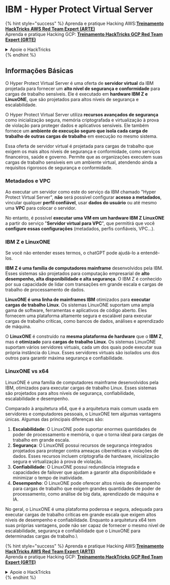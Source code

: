 # IBM - Hyper Protect Virtual Server

{% hint style="success" %}
Aprenda e pratique Hacking AWS:<img src="/.gitbook/assets/image.png" alt="" data-size="line">[**Treinamento HackTricks AWS Red Team Expert (ARTE)**](https://training.hacktricks.xyz/courses/arte)<img src="/.gitbook/assets/image.png" alt="" data-size="line">\
Aprenda e pratique Hacking GCP: <img src="/.gitbook/assets/image (2).png" alt="" data-size="line">[**Treinamento HackTricks GCP Red Team Expert (GRTE)**<img src="/.gitbook/assets/image (2).png" alt="" data-size="line">](https://training.hacktricks.xyz/courses/grte)

<details>

<summary>Apoie o HackTricks</summary>

* Confira os [**planos de assinatura**](https://github.com/sponsors/carlospolop)!
* **Junte-se ao** 💬 [**grupo Discord**](https://discord.gg/hRep4RUj7f) ou ao [**grupo telegram**](https://t.me/peass) ou **siga-nos** no **Twitter** 🐦 [**@hacktricks\_live**](https://twitter.com/hacktricks\_live)**.**
* **Compartilhe truques de hacking enviando PRs para os repositórios** [**HackTricks**](https://github.com/carlospolop/hacktricks) e [**HackTricks Cloud**](https://github.com/carlospolop/hacktricks-cloud).

</details>
{% endhint %}

## Informações Básicas

O Hyper Protect Virtual Server é uma oferta de **servidor virtual** da IBM projetada para fornecer um **alto nível de segurança e conformidade** para cargas de trabalho sensíveis. Ele é executado em **hardware IBM Z e LinuxONE**, que são projetados para altos níveis de segurança e escalabilidade.

O Hyper Protect Virtual Server utiliza **recursos avançados de segurança** como inicialização segura, memória criptografada e virtualização à prova de violação para proteger dados e aplicativos sensíveis. Ele também fornece um **ambiente de execução seguro que isola cada carga de trabalho de outras cargas de trabalho** em execução no mesmo sistema.

Essa oferta de servidor virtual é projetada para cargas de trabalho que exigem os mais altos níveis de segurança e conformidade, como serviços financeiros, saúde e governo. Permite que as organizações executem suas cargas de trabalho sensíveis em um ambiente virtual, atendendo ainda a requisitos rigorosos de segurança e conformidade.

### Metadados e VPC

Ao executar um servidor como este do serviço da IBM chamado "Hyper Protect Virtual Server", **não** será possível configurar **acesso a metadados**, vincular qualquer **perfil confiável**, usar **dados do usuário** ou até mesmo uma **VPC** para colocar o servidor.

No entanto, é possível **executar uma VM em um hardware IBM Z LinuxONE** a partir do serviço "**Servidor virtual para VPC**", que permitirá que você **configure essas configurações** (metadados, perfis confiáveis, VPC...).

### IBM Z e LinuxONE

Se você não entender esses termos, o chatGPT pode ajudá-lo a entendê-los.

**IBM Z é uma família de computadores mainframe** desenvolvidos pela IBM. Esses sistemas são projetados para computação empresarial de **alto desempenho, alta disponibilidade e alta segurança**. O IBM Z é conhecido por sua capacidade de lidar com transações em grande escala e cargas de trabalho de processamento de dados.

**LinuxONE é uma linha de mainframes IBM** otimizados para **executar cargas de trabalho Linux**. Os sistemas LinuxONE suportam uma ampla gama de software, ferramentas e aplicativos de código aberto. Eles fornecem uma plataforma altamente segura e escalável para executar cargas de trabalho críticas, como bancos de dados, análises e aprendizado de máquina.

O **LinuxONE** é construído na **mesma plataforma de hardware** que o **IBM Z**, mas é **otimizado** para **cargas de trabalho Linux**. Os sistemas LinuxONE suportam vários servidores virtuais, cada um dos quais pode executar sua própria instância do Linux. Esses servidores virtuais são isolados uns dos outros para garantir máxima segurança e confiabilidade.

### LinuxONE vs x64

LinuxONE é uma família de computadores mainframe desenvolvidos pela IBM, otimizados para executar cargas de trabalho Linux. Esses sistemas são projetados para altos níveis de segurança, confiabilidade, escalabilidade e desempenho.

Comparado à arquitetura x64, que é a arquitetura mais comum usada em servidores e computadores pessoais, o LinuxONE tem algumas vantagens únicas. Algumas das principais diferenças são:

1. **Escalabilidade**: O LinuxONE pode suportar enormes quantidades de poder de processamento e memória, o que o torna ideal para cargas de trabalho em grande escala.
2. **Segurança**: O LinuxONE possui recursos de segurança integrados projetados para proteger contra ameaças cibernéticas e violações de dados. Esses recursos incluem criptografia de hardware, inicialização segura e virtualização à prova de violação.
3. **Confiabilidade**: O LinuxONE possui redundância integrada e capacidades de failover que ajudam a garantir alta disponibilidade e minimizar o tempo de inatividade.
4. **Desempenho**: O LinuxONE pode oferecer altos níveis de desempenho para cargas de trabalho que exigem grandes quantidades de poder de processamento, como análise de big data, aprendizado de máquina e IA.

No geral, o LinuxONE é uma plataforma poderosa e segura, adequada para executar cargas de trabalho críticas em grande escala que exigem altos níveis de desempenho e confiabilidade. Enquanto a arquitetura x64 tem suas próprias vantagens, pode não ser capaz de fornecer o mesmo nível de escalabilidade, segurança e confiabilidade que o LinuxONE para determinadas cargas de trabalho.\

{% hint style="success" %}
Aprenda e pratique Hacking AWS:<img src="/.gitbook/assets/image.png" alt="" data-size="line">[**Treinamento HackTricks AWS Red Team Expert (ARTE)**](https://training.hacktricks.xyz/courses/arte)<img src="/.gitbook/assets/image.png" alt="" data-size="line">\
Aprenda e pratique Hacking GCP: <img src="/.gitbook/assets/image (2).png" alt="" data-size="line">[**Treinamento HackTricks GCP Red Team Expert (GRTE)**<img src="/.gitbook/assets/image (2).png" alt="" data-size="line">](https://training.hacktricks.xyz/courses/grte)

<details>

<summary>Apoie o HackTricks</summary>

* Confira os [**planos de assinatura**](https://github.com/sponsors/carlospolop)!
* **Junte-se ao** 💬 [**grupo Discord**](https://discord.gg/hRep4RUj7f) ou ao [**grupo telegram**](https://t.me/peass) ou **siga-nos** no **Twitter** 🐦 [**@hacktricks\_live**](https://twitter.com/hacktricks\_live)**.**
* **Compartilhe truques de hacking enviando PRs para os repositórios** [**HackTricks**](https://github.com/carlospolop/hacktricks) e [**HackTricks Cloud**](https://github.com/carlospolop/hacktricks-cloud).

</details>
{% endhint %}
